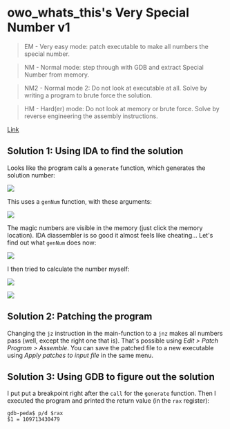 # owo_whats_this's Very Special Number v1

> EM - Very easy mode: patch executable to make all numbers the special number.

> NM - Normal mode: step through with GDB and extract Special Number from memory.

> NM2 - Normal mode 2: Do not look at executable at all. Solve by writing a program to brute force the solution.

> HM - Hard(er) mode: Do not look at memory or brute force. Solve by reverse engineering the assembly instructions.

[Link](https://crackmes.one/crackme/5e6ac90233c5d4439bb2de39)

## Solution 1: Using IDA to find the solution

Looks like the program calls a `generate` function, which generates the solution number:

![](https://imgur.com/4Dp5suc.png)

This uses a `genNum` function, with these arguments:

![](https://i.imgur.com/TivIfkc.png)

The magic numbers are visible in the memory (just click the memory location).  IDA diassembler is so good it almost feels like cheating... Let's find out what `genNum` does now:

![](https://i.imgur.com/AJGH1yC.png)

I then tried to calculate the number myself:

![](https://i.imgur.com/RSdqLye.png)

![](https://i.imgur.com/k09tsMU.png)

## Solution 2: Patching the program

Changing the `jz` instruction in the main-function to a `jnz` makes all numbers pass (well, except the right one that is). That's possible using *Edit > Patch Program > Assemble*. You can save the patched file to a new executable using *Apply patches to input file* in the same menu.

## Solution 3: Using GDB to figure out the solution

I put put a breakpoint right after the `call` for the `generate` function. Then I executed the program and printed the return value (in the `rax` register):

```
gdb-peda$ p/d $rax
$1 = 109713430479
```
